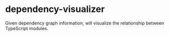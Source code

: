 # dependency-visualizer
Given dependency graph information, will visualize the relationship between TypeScript modules.
